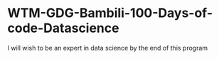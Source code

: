 # WTM-GDG-Bambili-100-Days-of-code-Datascience
I will wish to be an expert in data science by the end of this program
